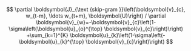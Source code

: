 $$
\partial \boldsymbol{J}_{\text {skip-gram }}\left(\boldsymbol{v}_{c}, w_{t-m}, \ldots w_{t+m}, \boldsymbol{U}\right) / \partial \boldsymbol{v}_{w}=-\boldsymbol{v}_{c}\left(1-\sigma\left(\boldsymbol{u}_{o}^{\top} \boldsymbol{v}_{c}\right)\right) +\sum_{k=1}^{K} \boldsymbol{u}_{k}\left(1-\sigma\left(- \boldsymbol{u}_{k}^{\top} \boldsymbol{v}_{c}\right)\right)
$$

